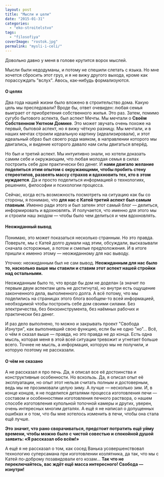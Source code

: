 ```yaml
---
layout: post
title: "Мысли и цели"
date: "2015-01-31"
categories: 
  - "eko-stroitelstvo"
tags: 
  - "filosofiya"
coverImage: "rostok.jpg"
permalink: "mysli-i-celi/"
---
```


Довольно давно у меня в голове крутится ворох мыслей.

Мысли были недодуманы, и потому не спешили слетать с языка. Но мне хочется сбросить этот груз, и я не вижу другого выхода, кроме как порассуждать "вслух". Авось, как-нибудь формализуются.

#### О целях

Два года нашей жизни было вложено в строительство дома. Какую цель мы преследовали? Вроде бы, ответ очевиден: любая семья выиграет от приобретения собственного жилья. Это раз. Затем, помимо сугубо бытового аспекта, был аспект Мечты. Мы мечтали о **Своём Собственном Уютном Домике**. Это может звучать очень похоже на первый, бытовой аспект, но я вижу чёткую разницу. Мы мечтали, и в наших мечтах строили идеальную картину (идеализировали), и этот идеальный образ был своего рода маяком, в направлении которого мы двигались, и видение которого давало нам силы двигаться вперёд.

Но был и третий аспект. Мы интуитивно знали, но хотели доказать самим себе и окружающим, что любая молодая семья в силах построить себе дом практически без денег. И **нами двигало желание поделиться этим опытом с окружающими, чтобы пробить стену стереотипов, развеять массу страхов и вдохновить тех, кто в этом нуждается**. Да и просто поделиться информацией о технологиях, решениях, философии и психологии процесса.

Сейчас, когда есть возможность посмотреть на ситуацию как бы со стороны, я понимаю, что **для нас с Катей третий аспект был самым главным**. Именно ради этого и был затеян этот самый блог — делиться, информировать и вдохновлять. И получается, что именно для этого мы и строили наш экодом — чтобы было чем делиться и чем вдохновлять.

#### Неожиданный вывод

Понимаю, это может показаться несколько странным. Но это правда. Поверьте, мы с Катей долго думали над этим, обсуждали, высказывали сначала осторожные, а потом и смелые предположения. И в итоге пришли к именно этому — неожиданному для нас выводу.

Уточню: неожиданным был не сам вывод. **Неожиданным для нас было то, насколько выше мы ставили и ставим этот аспект нашей стройки над остальными.**

Неожиданным было то, что вроде бы дом не доделан (а значит по первым двум аспектам цель не достигнута), но внутри есть ощущение законченного дела, выполненного долга. А всё потому, что мы поделились на страницах этого блога вообщем-то всей информацией, необходимой чтобы построить себе дом своими силами. Без электричества, без бензоинструмента, без наёмных рабочих и практически без денег.

И раз дело выполнено, то можно и закрывать проект "Свобода Изнутри", как выполнивший свою функцию, если бы не одно "но"... Всё, о чём я сказал выше — правда, но это правда не до конца. Есть одна мысль, которая меня в этой всей ситуации тревожит и угнетает больше всего. Точнее не мысль, а информация, которую мы не получили, и которую поэтому не рассказали.

#### О чём не сказано

А не рассказал я про печь. Да, я описал все её достоинства и конструктивные особенности. Но вскользь. Да, я описал опыт её эксплуатации, но опыт этот нельзя считать полным и достоверным, ведь мы не прозимовали целую зиму. А лучше — несколько зим. И, в конце концов, я не поделился деталями процесса изготовления печи — составом и особенностями изготовления печного раствора, о нашем способе изготовления купольной топочной камеры и других, уверен, очень интересных многим деталях. А ещё я не написал о допущенных ошибках и о том, что бы мне хотелось изменить в печи, чтобы она стала ещё лучше.

**Это значит, что рано сворачиваться, предстоит потратить ещё уйму времени, чтобы можно было с чистой совестью и спокойной душой заявить: «Я рассказал обо всём!»**

А ещё я не рассказал о том, как сосед Ванька усовершенствовал технологию суперсамана при изготовлении козлятника, да так, что мы с Катей по-доброму позавидовали его козам... **Так что не переключайтесь, вас ждёт ещё масса интересного! Свобода — изнутри!**
